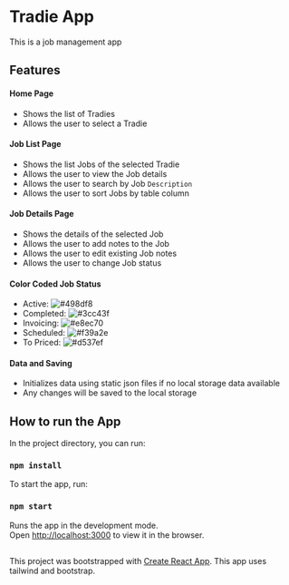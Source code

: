 # Tradie App
This is a job management app

## Features

#### Home Page
 - Shows the list of Tradies
 - Allows the user to select a Tradie
 
#### Job List Page
 - Shows the list Jobs of the selected Tradie
 - Allows the user to view the Job details
 - Allows the user to search by Job `Description`
 - Allows the user to sort Jobs by table column
 
#### Job Details Page
 - Shows the details of the selected Job
 - Allows the user to add notes to the Job
 - Allows the user to edit existing Job notes
 - Allows the user to change Job status

 #### Color Coded Job Status
   - Active: ![#498df8](https://placehold.co/15x15/498df8/498df8.png)
   - Completed: ![#3cc43f](https://placehold.co/15x15/3cc43f/3cc43f.png)
   - Invoicing: ![#e8ec70](https://placehold.co/15x15/e8ec70/e8ec70.png)
   - Scheduled: ![#f39a2e](https://placehold.co/15x15/f39a2e/f39a2e.png)
   - To Priced: ![#d537ef](https://placehold.co/15x15/d537ef/d537ef.png)
 
#### Data and Saving
 - Initializes data using static json files if no local storage data available
 - Any changes will be saved to the local storage

## How to run the App

In the project directory, you can run:
### `npm install`

To start the app, run:
### `npm start`

Runs the app in the development mode.\
Open [http://localhost:3000](http://localhost:3000) to view it in the browser.

##
This project was bootstrapped with [Create React App](https://github.com/facebook/create-react-app).
This app uses tailwind and bootstrap.
